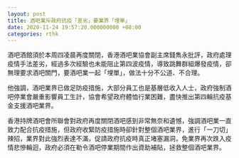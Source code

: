 ```yaml
---
layout: post
title: 酒吧業斥政府抗疫「差劣」要業界「埋單」
date: 2020-11-24 19:57:20.000000000 +08:00
categories: rthk
---
```


酒吧酒館須於本周四凌晨再度關閉，香港酒吧業協會副主席錢雋永批評，政府處理疫情手法差劣，經過多次經驗也未能阻止第四波疫情，導致跳舞群組爆發疫情，卻無理要求酒吧關門，要酒吧業一起「埋單」，做法十分不公道、不合理。

他強調，酒吧業界已做足防疫措施，大部分員工也是基層低收入人士，政府強制酒吧停業會嚴重影響員工生計，協會希望政府體恤行業困難，盡快推出第四輪抗疫基金支援酒吧業界。

香港持牌酒吧會所聯會對政府再度關閉酒吧感到非常無奈和遺憾，強調酒吧業一直致力配合抗疫措施，但政府收緊防疫措施時卻針對整個酒吧業界，進行「一刀切」辣招，業界對此強烈表達不滿，促請政府抗疫時真正堵塞漏洞，免業界再次跌入疫情悲慘輪迴，政府必須在勒令酒吧停業期間作出資助補貼，拯救整個酒吧業界。
